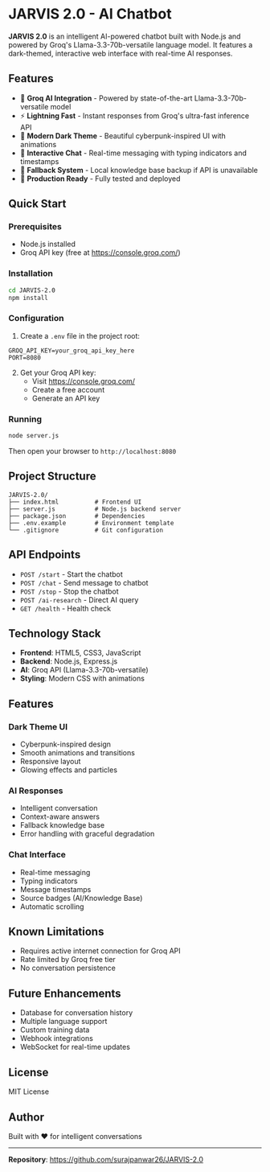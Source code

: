 # JARVIS 2.0 - AI Chatbot

**JARVIS 2.0** is an intelligent AI-powered chatbot built with Node.js and powered by Groq's Llama-3.3-70b-versatile language model. It features a dark-themed, interactive web interface with real-time AI responses.

## Features

* 🧠 **Groq AI Integration** - Powered by state-of-the-art Llama-3.3-70b-versatile model
* ⚡ **Lightning Fast** - Instant responses from Groq's ultra-fast inference API
* 🎨 **Modern Dark Theme** - Beautiful cyberpunk-inspired UI with animations
* 💬 **Interactive Chat** - Real-time messaging with typing indicators and timestamps
* 🔄 **Fallback System** - Local knowledge base backup if API is unavailable
* 🚀 **Production Ready** - Fully tested and deployed

## Quick Start

### Prerequisites
- Node.js installed
- Groq API key (free at https://console.groq.com/)

### Installation

```bash
cd JARVIS-2.0
npm install
```

### Configuration

1. Create a `.env` file in the project root:

```env
GROQ_API_KEY=your_groq_api_key_here
PORT=8080
```

2. Get your Groq API key:
   - Visit https://console.groq.com/
   - Create a free account
   - Generate an API key

### Running

```bash
node server.js
```

Then open your browser to `http://localhost:8080`

## Project Structure

```
JARVIS-2.0/
├── index.html          # Frontend UI
├── server.js           # Node.js backend server
├── package.json        # Dependencies
├── .env.example        # Environment template
└── .gitignore          # Git configuration
```

## API Endpoints

- `POST /start` - Start the chatbot
- `POST /chat` - Send message to chatbot
- `POST /stop` - Stop the chatbot
- `POST /ai-research` - Direct AI query
- `GET /health` - Health check

## Technology Stack

- **Frontend**: HTML5, CSS3, JavaScript
- **Backend**: Node.js, Express.js
- **AI**: Groq API (Llama-3.3-70b-versatile)
- **Styling**: Modern CSS with animations

## Features

### Dark Theme UI
- Cyberpunk-inspired design
- Smooth animations and transitions
- Responsive layout
- Glowing effects and particles

### AI Responses
- Intelligent conversation
- Context-aware answers
- Fallback knowledge base
- Error handling with graceful degradation

### Chat Interface
- Real-time messaging
- Typing indicators
- Message timestamps
- Source badges (AI/Knowledge Base)
- Automatic scrolling

## Known Limitations

- Requires active internet connection for Groq API
- Rate limited by Groq free tier
- No conversation persistence

## Future Enhancements

- Database for conversation history
- Multiple language support
- Custom training data
- Webhook integrations
- WebSocket for real-time updates

## License

MIT License

## Author

Built with ❤️ for intelligent conversations

---

**Repository**: https://github.com/surajpanwar26/JARVIS-2.0
